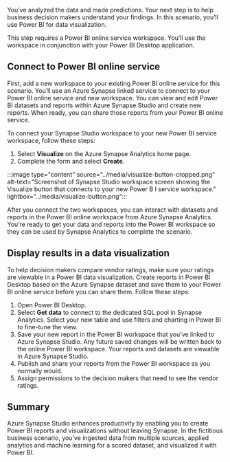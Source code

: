 

You’ve analyzed the data and made predictions. Your next step is to help business decision makers understand your findings. In this scenario, you’ll use Power BI for data visualization.

This step requires a Power BI online service workspace. You’ll use the workspace in conjunction with your Power BI Desktop application.

## Connect to Power BI online service

First, add a new workspace to your existing Power BI online service for this scenario. You’ll use an Azure Synapse linked service to connect to your Power BI online service and new workspace. You can view and edit Power BI datasets and reports within Azure Synapse Studio and create new reports. When ready, you can share those reports from your Power BI online service.

To connect your Synapse Studio workspace to your new Power BI service workspace, follow these steps:

1. Select **Visualize** on the Azure Synapse Analytics home page.
1. Complete the form and select **Create**.

:::image type="content" source="../media/visualize-button-cropped.png" alt-text="Screenshot of Synapse Studio workspace screen showing the Visualize button that connects to your new Power B I service workspace." lightbox="../media/visualize-button.png":::

After you connect the two workspaces, you can interact with datasets and reports in the Power BI online workspace from Azure Synapse Analytics. You’re ready to get your data and reports into the Power BI workspace so they can be used by Synapse Analytics to complete the scenario.

## Display results in a data visualization

To help decision makers compare vendor ratings, make sure your ratings are viewable in a Power BI data visualization. Create reports in Power BI Desktop based on the Azure Synapse dataset and save them to your Power BI online service before you can share them. Follow these steps:

1. Open Power BI Desktop.
1. Select **Get data** to connect to the dedicated SQL pool in Synapse Analytics. Select your new table and use filters and charting in Power BI to fine-tune the view.
1. Save your new report in the Power BI workspace that you’ve linked to Azure Synapse Studio. Any future saved changes will be written back to the online Power BI workspace. Your reports and datasets are viewable in Azure Synapse Studio.
1. Publish and share your reports from the Power BI workspace as you normally would.
1. Assign permissions to the decision makers that need to see the vendor ratings.

## Summary

Azure Synapse Studio enhances productivity by enabling you to create Power BI reports and visualizations without leaving Synapse. In the fictitious business scenario, you’ve ingested data from multiple sources, applied analytics and machine learning for a scored dataset, and visualized it with Power BI.
